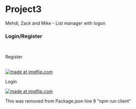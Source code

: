 # Project3
Mehdi, Zack and Mike - List manager with logon


<h3>Login/Register</h3> <br>
<p>Register</p><br>
<a href="https://imgflip.com/gif/20e0th"><img src="https://i.imgflip.com/20e0th.gif" title="made at imgflip.com"/></a>
<br>
<p>Login</p>
<a href="https://imgflip.com/gif/20e0vk"><img src="https://i.imgflip.com/20e0vk.gif" title="made at imgflip.com"/></a>


This was removed from Package.json line 9
\"npm run client\"